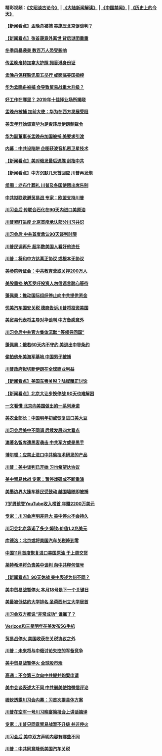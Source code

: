 #### 精彩视频：[《文昭谈古论今》](https://github.com/gfw-breaker/wenzhao/blob/master/README.md?t=12070031) | [《大陆新闻解读》](https://github.com/gfw-breaker/ntdtv-comedy/blob/master/README.md?t=12070031) | [《中国禁闻》](https://github.com/gfw-breaker/ntdtv-news/blob/master/README.md?t=12070031) | [《历史上的今天》](https://github.com/gfw-breaker/today-in-history/blob/master/README.md?t=12070031) 

#### [【新闻看点】孟晚舟被捕 美施压北京促谈判？](../pages/nsc412/n10895382.md?t=12070031) 

#### [【新闻看点】张首晟意外离世 背后谜团重重](../pages/nsc412/n10895539.md?t=12070031) 

#### [冬季风暴袭美 数百万人恐受影响](../pages/nsc412/n10895683.md?t=12070031) 

#### [传孟晚舟持加拿大护照 拥香港身份证](../pages/nsc412/n10895690.md?t=12070031) 

#### [孟晚舟保释聆讯周五举行 或面临美国指控](../pages/nsc412/n10895440.md?t=12070031) 

#### [华为孟晚舟被捕 会导致贸易战重大升级？](../pages/nsc412/n10895349.md?t=12070031) 

#### [好工作在哪里？ 2019年十佳择业场所揭晓](../pages/nsc412/n10893916.md?t=12070031) 

#### [孟晚舟被捕 加前大使：华为在西方发展受阻](../pages/nsc412/n10894033.md?t=12070031) 

#### [美去年开始调查华为是否违反伊朗制裁令](../pages/nsc412/n10335920.md?t=12070031) 

#### [华为副董事长孟晚舟加国被捕 美要求引渡](../pages/nsc412/n10893616.md?t=12070031) 

#### [内幕：中共设陷阱 企图获波音机密卫星技术](../pages/nsc412/n10893761.md?t=12070031) 

#### [【新闻看点】美对俄发最后通牒 剑指中共](../pages/nsc412/n10893354.md?t=12070031) 

#### [【新闻看点】中方沉默几天首回应 川普再发炮](../pages/nsc412/n10893156.md?t=12070031) 

#### [组图：老布什葬礼 川普及各国使团出席告别](../pages/nsc412/n10892998.md?t=12070031) 

#### [中共拟联欧避贸易战 专家：欧盟支持川普](../pages/nsc412/n10893281.md?t=12070031) 

#### [川习会后 传联合石化在90天内进口美原油](../pages/nsc412/n10893241.md?t=12070031) 

#### [川普紧盯进度 北京首度承认部分川习共识](../pages/nsc412/n10893089.md?t=12070031) 

#### [川习会后 中共首度承认90天谈判时限](../pages/nsc412/n10891819.md?t=12070031) 

#### [川普民调再升 超半数美国人看好他连任](../pages/nsc412/n10891749.md?t=12070031) 

#### [川普：将和中方达真正协议 或根本无协议](../pages/nsc412/n10891907.md?t=12070031) 

#### [美参院听证会：中共教育营或关押200万人](../pages/nsc412/n10891133.md?t=12070031) 

#### [美股重挫 纳瓦罗吁投资人勿信谣言耐心等待](../pages/nsc412/n10891563.md?t=12070031) 

#### [蓬佩奥：推动国际组织停止向中共提供资金](../pages/nsc412/n10891425.md?t=12070031) 

#### [忧美汽车国安关税 德商告诉川普将投资美国](../pages/nsc412/n10891443.md?t=12070031) 

#### [美贸易代表将主导对华谈判 中方备感意外](../pages/nsc412/n10891328.md?t=12070031) 

#### [川习会后中共官方集体沉默 “等领导回国”](../pages/nsc412/n10891144.md?t=12070031) 

#### [蓬佩奥：俄若60天内不守约 美退出中导条约](../pages/nsc412/n10891258.md?t=12070031) 

#### [偷拍佛州美海军基地 中国男子被捕](../pages/nsc412/n10891201.md?t=12070031) 

#### [川普政府拟切断伊朗在全球商业利益](../pages/nsc412/n10891131.md?t=12070031) 

#### [【新闻看点】美国车零关税？陆媒曝正讨论](../pages/nsc412/n10891056.md?t=12070031) 

#### [【新闻看点】北京大让步换停战 90天也难解困](../pages/nsc412/n10890889.md?t=12070031) 

#### [一文看懂 北京向美国做出的一系列承诺](../pages/nsc412/n10890887.md?t=12070031) 

#### [美农业部长：中国明年初或恢复进口美大豆](../pages/nsc412/n10891124.md?t=12070031) 

#### [川习会后美中不同调 后续发展四大看点](../pages/nsc412/n10891067.md?t=12070031) 

#### [澳著名智库遭黑客袭击 中共军方或是黑手](../pages/nsc412/n10891020.md?t=12070031) 

#### [博尔顿：应禁止进口中共偷技术研发的产品](../pages/nsc412/n10891001.md?t=12070031) 

#### [川普：美中谈判已开始 习也希望达协议](../pages/nsc412/n10890945.md?t=12070031) 

#### [美中贸易休战 专家：暂停戏码或不断重演](../pages/nsc412/n10890923.md?t=12070031) 

#### [美墨边界大篷车移民受鼓动 越围墙随即被捕](../pages/nsc412/n10890272.md?t=12070031) 

#### [7岁男孩登YouTube收入榜首 年赚2200万美元](../pages/nsc412/n10889845.md?t=12070031) 

#### [专家：川习会声明差异大 美中停火不会持久](../pages/nsc412/n10889866.md?t=12070031) 

#### [川习会北京承诺了多少 姆钦:价值1.2兆美元](../pages/nsc412/n10889205.md?t=12070031) 

#### [库德洛：北京或将美国汽车关税降到零](../pages/nsc412/n10889133.md?t=12070031) 

#### [中国11月首度恢复进口美国原油 于上周交货](../pages/nsc412/n10889210.md?t=12070031) 

#### [莱特希泽将负责美中谈判 向中共释何信号](../pages/nsc412/n10889034.md?t=12070031) 

#### [【新闻看点】90天休战 美中表述为何不同？](../pages/nsc412/n10888838.md?t=12070031) 

#### [美中贸易战暂停火 本月18号是下一个关键日](../pages/nsc412/n10888998.md?t=12070031) 

#### [美最被低估的大学排名 圣荷西州立大学居首](../pages/nsc412/n10889088.md?t=12070031) 

#### [川习会双方都说“非常成功” 谁赢了？](../pages/nsc412/n10888626.md?t=12070031) 

#### [Verizon和三星明年在美发布5G手机](../pages/nsc412/n10888961.md?t=12070031) 

#### [贸易战停火 美国收获在关税协议之外](../pages/nsc412/n10888833.md?t=12070031) 

#### [川普：未来将与中俄讨论失控的军备竞争](../pages/nsc412/n10888856.md?t=12070031) 

#### [美中贸易战暂停火 全球股市涨](../pages/nsc412/n10888900.md?t=12070031) 

#### [高通：不会第三次向中共提并购案申请](../pages/nsc412/n10888751.md?t=12070031) 

#### [美中会谈表述大不同 中共删美使馆微信评论](../pages/nsc412/n10888630.md?t=12070031) 

#### [姆钦透露川习会内幕：习首次提具体方案](../pages/nsc412/n10888705.md?t=12070031) 

#### [川普在空军一号川习晚宴简报会上讲话摘译](../pages/nsc412/n10888383.md?t=12070031) 

#### [专家：川普只同意贸易战暂不升级 并非停火](../pages/nsc412/n10888167.md?t=12070031) 

#### [川习会后 美中双方声明内容有哪些不同](../pages/nsc412/n10887865.md?t=12070031) 

#### [川普：中共同意降低美国汽车关税](../pages/nsc412/n10887941.md?t=12070031) 

